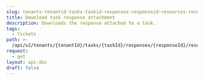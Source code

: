 ```yaml
---
slug: tenants-tenantid-tasks-taskid-responses-responseid-resources-resourceid
title: Download task response attachment
description: Downloads the response attached to a task.
tags:
  - tickets
path: >-
  /api/v2/tenants/{tenantId}/tasks/{taskId}/responses/{responseId}/resources/{resourceId}
request:
  - get
layout: api-doc
draft: false
---
```

